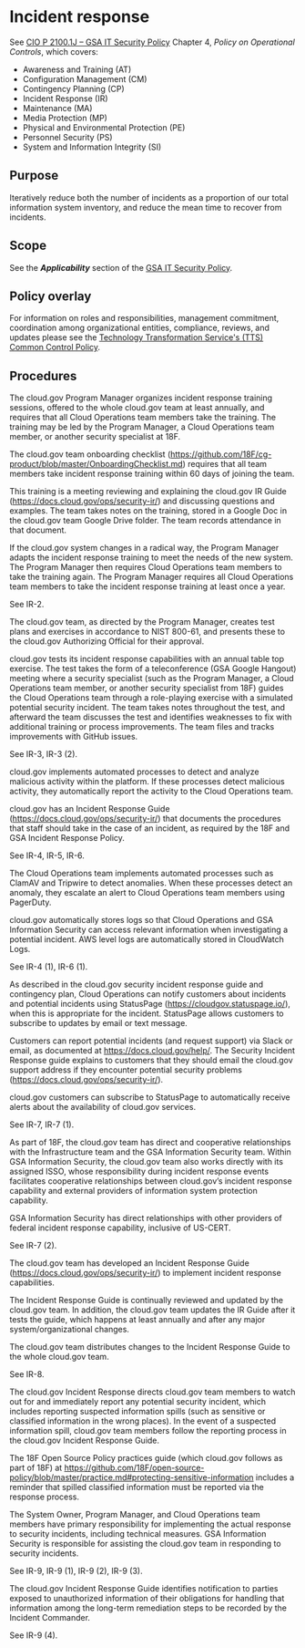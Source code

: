 # Incident response

See [CIO P 2100.1J – GSA IT Security Policy](http://www.gsa.gov/portal/mediaId/129634/fileName/CIO_21001J_CHGE_1_GSA_Information_Technology_(IT)_Security_Policy_(Posted_Version_4-28-2016).action) Chapter 4, _Policy on Operational Controls_, which covers:

* Awareness and Training (AT)
* Configuration Management (CM)
* Contingency Planning (CP)
* Incident Response (IR)
* Maintenance (MA)
* Media Protection (MP)
* Physical and Environmental Protection (PE)
* Personnel Security (PS)
* System and Information Integrity (SI)

## Purpose

Iteratively reduce both the number of incidents as a proportion of our total information system inventory, and reduce the mean time to recover from incidents.

## Scope

See the **_Applicability_** section of the [GSA IT Security Policy](http://www.gsa.gov/portal/mediaId/129634/fileName/CIO_21001J_CHGE_1_GSA_Information_Technology_(IT)_Security_Policy_(Posted_Version_4-28-2016).action).

## Policy overlay

For information on roles and responsibilities, management commitment, coordination among organizational entities, compliance, reviews, and updates please see the [Technology Transformation Service's (TTS) Common Control Policy](https://github.com/18F/compliance-docs/blob/master/TTS-Common-Control-Policy.md).

## Procedures

The cloud.gov Program Manager organizes incident response training sessions, offered to the whole cloud.gov team at least annually, and requires that all Cloud Operations team members take the training. The training may be led by the Program Manager, a Cloud Operations team member, or another security specialist at 18F.

The cloud.gov team onboarding checklist (https://github.com/18F/cg-product/blob/master/OnboardingChecklist.md) requires that all team members take incident response training within 60 days of joining the team.

This training is a meeting reviewing and explaining the cloud.gov IR Guide (https://docs.cloud.gov/ops/security-ir/) and discussing questions and examples. The team takes notes on the training, stored in a Google Doc in the cloud.gov team Google Drive folder. The team records attendance in that document.

If the cloud.gov system changes in a radical way, the Program Manager adapts the incident response training to meet the needs of the new system. The Program Manager then requires Cloud Operations team members to take the training again.
The Program Manager requires all Cloud Operations team members to take the incident response training at least once a year.

See IR-2.

The cloud.gov team, as directed by the Program Manager, creates test plans and exercises in accordance to NIST 800-61, and presents these to the cloud.gov Authorizing Official for their approval. 

cloud.gov tests its incident response capabilities with an annual table top exercise. The test takes the form of a teleconference (GSA Google Hangout) meeting where a security specialist (such as the Program Manager, a Cloud Operations team member, or another security specialist from 18F) guides the Cloud Operations team through a role-playing exercise with a simulated potential security incident. The team takes notes throughout the test, and afterward the team discusses the test and identifies weaknesses to fix with additional training or process improvements. The team files and tracks improvements with GitHub issues.

See IR-3, IR-3 (2).

cloud.gov implements automated processes to detect and analyze malicious activity within the platform. If these processes detect malicious activity, they automatically report the activity to the Cloud Operations team.

cloud.gov has an Incident Response Guide (https://docs.cloud.gov/ops/security-ir/) that documents the procedures that staff should take in the case of an incident, as required by the 18F and GSA Incident Response Policy.

See IR-4, IR-5, IR-6.

The Cloud Operations team implements automated processes such as ClamAV and Tripwire to detect anomalies. When these processes detect an anomaly, they escalate an alert to Cloud Operations team members using PagerDuty.

cloud.gov automatically stores logs so that Cloud Operations and GSA Information Security can access relevant information when investigating a potential incident. AWS level logs are automatically stored in CloudWatch Logs.

See IR-4 (1), IR-6 (1).

As described in the cloud.gov security incident response guide and contingency plan, Cloud Operations can notify customers about incidents and potential incidents using StatusPage (https://cloudgov.statuspage.io/), when this is appropriate for the incident. StatusPage allows customers to subscribe to updates by email or text message.

Customers can report potential incidents (and request support) via Slack or email, as documented at https://docs.cloud.gov/help/. The Security Incident Response guide explains to customers that they should email the cloud.gov support address if they encounter potential security problems (https://docs.cloud.gov/ops/security-ir/).

cloud.gov customers can subscribe to StatusPage to automatically receive alerts about the availability of cloud.gov services.

See IR-7, IR-7 (1).

As part of 18F, the cloud.gov team has direct and cooperative relationships with the Infrastructure team and the GSA Information Security team.
Within GSA Information Security, the cloud.gov team also works directly with its assigned ISSO, whose responsibility during incident response events facilitates cooperative relationships between cloud.gov’s incident response capability and external providers of information system protection capability.

GSA Information Security has direct relationships with other providers of federal incident response capability, inclusive of US-CERT.

See IR-7 (2).

The cloud.gov team has developed an Incident Response Guide (https://docs.cloud.gov/ops/security-ir/) to implement incident response capabilities.

The Incident Response Guide is continually reviewed and updated by the cloud.gov team. In addition, the cloud.gov team updates the IR Guide after it tests the guide, which happens at least annually and after any major system/organizational changes.

The cloud.gov team distributes changes to the Incident Response Guide to the whole cloud.gov team.

See IR-8.

The cloud.gov Incident Response directs cloud.gov team members to watch out for and immediately report any potential security incident, which includes reporting suspected information spills (such as sensitive or classified information in the wrong places). In the event of a suspected information spill, cloud.gov team members follow the reporting process in the cloud.gov Incident Response Guide.

The 18F Open Source Policy practices guide (which cloud.gov follows as part of 18F) at https://github.com/18F/open-source-policy/blob/master/practice.md#protecting-sensitive-information includes a reminder that spilled classified information must be reported via the response process.

The System Owner, Program Manager, and Cloud Operations team members have primary responsibility for implementing the actual response to security incidents, including technical measures. GSA Information Security is responsible for assisting the cloud.gov team in responding to security incidents.

See IR-9, IR-9 (1), IR-9 (2), IR-9 (3).

The cloud.gov Incident Response Guide identifies notification to parties exposed to unauthorized information of their obligations for handling that information among the long-term remediation steps to be recorded by the Incident Commander.

See IR-9 (4).